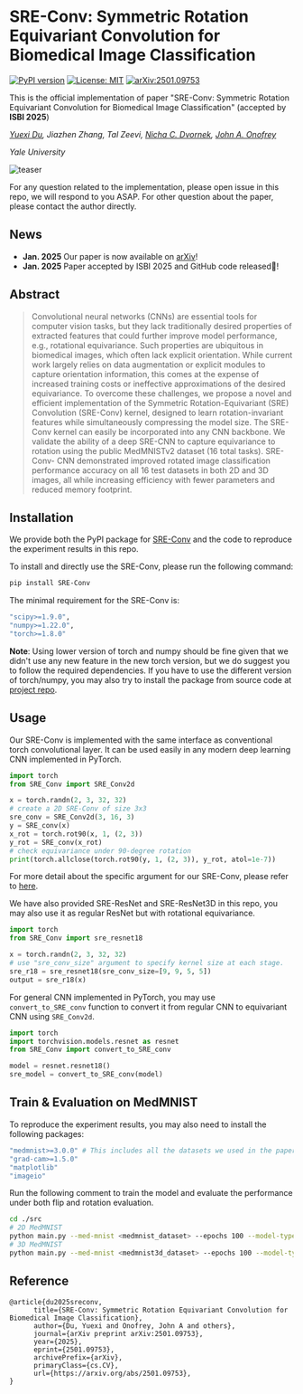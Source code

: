# SRE-Conv: Symmetric Rotation Equivariant Convolution for Biomedical Image Classification

[![PyPI version](https://img.shields.io/pypi/v/SRE-Conv.svg)](https://pypi.org/project/SRE-Conv/) [![License: MIT](https://img.shields.io/badge/License-MIT-yellow.svg)](./LICENSE) [![arXiv:2501.09753](https://img.shields.io/badge/arXiv-2501.09753-B31B1B.svg)](https://arxiv.org/abs/2501.09753)

This is the official implementation of paper "SRE-Conv: Symmetric Rotation Equivariant Convolution for Biomedical Image Classification" (accepted by **ISBI 2025**)

*[Yuexi Du](https://xypb.github.io/), Jiazhen Zhang, Tal Zeevi, [Nicha C. Dvornek](https://www.hellonicha.com/), [John A. Onofrey](https://medicine.yale.edu/profile/john-onofrey/)*

*Yale University*

![teaser](assets/tesser_480p.gif)

For any question related to the implementation, please open issue in this repo, we will respond to you ASAP. For other question about the paper, please contact the author directly.

## News

- **Jan. 2025** Our paper is now available on [arXiv](https://arxiv.org/abs/2501.09753)!
- **Jan. 2025** Paper accepted by ISBI 2025 and GitHub code released🎉!

## Abstract

> Convolutional neural networks (CNNs) are essential tools for computer vision tasks, but they lack traditionally desired properties of extracted features that could further improve model performance, e.g., rotational equivariance. Such properties are ubiquitous in biomedical images, which often lack explicit orientation. While current work largely relies on data augmentation or explicit modules to capture orientation information, this comes at the expense of increased training costs or ineffective approximations of the desired equivariance. To overcome these challenges, we propose a novel and efficient implementation of the Symmetric Rotation-Equivariant (SRE) Convolution (SRE-Conv) kernel, designed to learn rotation-invariant features while simultaneously compressing the model size. The SRE-Conv kernel can easily be incorporated into any CNN backbone. We validate the ability of a deep SRE-CNN to capture equivariance to rotation using the public MedMNISTv2 dataset (16 total tasks). SRE-Conv- CNN demonstrated improved rotated image classification performance accuracy on all 16 test datasets in both 2D and 3D images, all while increasing efficiency with fewer parameters and reduced memory footprint.


## Installation

We provide both the PyPI package for [SRE-Conv](https://pypi.org/project/SRE-Conv/) and the code to reproduce the experiment results in this repo.

To install and directly use the SRE-Conv, please run the following command:
```bash
pip install SRE-Conv
```

The minimal requirement for the SRE-Conv is:
```bash
"scipy>=1.9.0",
"numpy>=1.22.0",
"torch>=1.8.0"
```

**Note**: Using lower version of torch and numpy should be fine given that we didn't use any new feature in the new torch version, but we do suggest you to follow the required dependencies. If you have to use the different version of torch/numpy, you may also try to install the package from source code at [project repo](https://github.com/XYPB/SRE-Conv).

## Usage

Our SRE-Conv is implemented with the same interface as conventional torch convolutional layer. It can be used easily in any modern deep learning CNN implemented in PyTorch.

```python
import torch
from SRE_Conv import SRE_Conv2d

x = torch.randn(2, 3, 32, 32)
# create a 2D SRE-Conv of size 3x3
sre_conv = SRE_Conv2d(3, 16, 3)
y = SRE_conv(x)
x_rot = torch.rot90(x, 1, (2, 3))
y_rot = SRE_conv(x_rot)
# check equivariance under 90-degree rotation
print(torch.allclose(torch.rot90(y, 1, (2, 3)), y_rot, atol=1e-7))
```

For more detail about the specific argument for our SRE-Conv, please refer to [here](https://github.com/XYPB/SRE-Conv/blob/458e24c61f97229cfa167c60ad03f7f2c43bb91e/src/SRE_Conv/sre_conv.py#L40-L71).

We have also provided SRE-ResNet and SRE-ResNet3D in this repo, you may also use it as regular ResNet but with rotational equivariance.

```python
import torch
from SRE_Conv import sre_resnet18

x = torch.randn(2, 3, 32, 32)
# use "sre_conv_size" argument to specify kernel size at each stage.
sre_r18 = sre_resnet18(sre_conv_size=[9, 9, 5, 5])
output = sre_r18(x)
```

For general CNN implemented in PyTorch, you may use ``convert_to_SRE_conv`` function to convert it from regular CNN to equivariant CNN using ``SRE_Conv2d``.

```python
import torch
import torchvision.models.resnet as resnet
from SRE_Conv import convert_to_SRE_conv

model = resnet.resnet18()
sre_model = convert_to_SRE_conv(model)
```


## Train & Evaluation on MedMNIST

To reproduce the experiment results, you may also need to install the following packages:
```bash
"medmnist>=3.0.0" # This includes all the datasets we used in the paper
"grad-cam>=1.5.0"
"matplotlib"
"imageio"
```

Run the following comment to train the model and evaluate the performance under both flip and rotation evaluation.
```bash
cd ./src
# 2D MedMNIST
python main.py --med-mnist <medmnist_dataset> --epochs 100 --model-type sre_resnet18 --sre-conv-size-list 9 9 5 5 -b 128 --lr 2e-2 --cos --sgd --eval-rot --eval-flip --train-flip-p 0 --log --cudnn --moco-aug --translate-ratio 0.1 --translation --save-model  --save-best --res-keep-conv1
# 3D MedMNIST
python main.py --med-mnist <medmnist3d_dataset> --epochs 100 --model-type sre_r3d_18 --ri-conv-size-list 5 5 5 5 -b 4 --lr 1e-2 --cos --sgd --eval-rot --res-keep-conv1 --log --cudnn --moco-aug
```


## Reference

```
@article{du2025sreconv,
      title={SRE-Conv: Symmetric Rotation Equivariant Convolution for Biomedical Image Classification}, 
      author={Du, Yuexi and Onofrey, John A and others},
      journal={arXiv preprint arXiv:2501.09753},
      year={2025},
      eprint={2501.09753},
      archivePrefix={arXiv},
      primaryClass={cs.CV},
      url={https://arxiv.org/abs/2501.09753}, 
}
```

